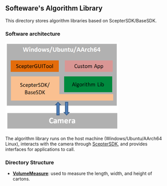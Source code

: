 ## Softeware's Algorithm Library

This directory stores algorithm libraries based on ScepterSDK/BaseSDK. 

### Software architecture

<img src="assets/architecture.png" alt="architecture" style="zoom:80%;" />

The algorithm library runs on the host machine (Windows/Ubuntu/AArch64 Linux), interacts with the camera through [ScepterSDK](https://github.com/ScepterSW/ScepterSDK/BaseSDK), and provides interfaces for applications to call.

### Directory Structure

- **[VolumeMeasure](VolumeMeasure/Readme.md)**: used to measure the length, width, and height of cartons.
